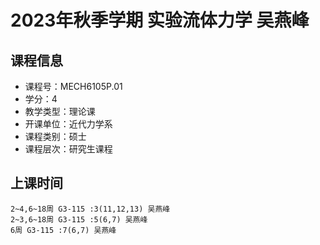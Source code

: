 # 2023年秋季学期 实验流体力学 吴燕峰






## 课程信息

- 课程号：MECH6105P.01
- 学分：4
- 教学类型：理论课
- 开课单位：近代力学系
- 课程类别：硕士
- 课程层次：研究生课程

## 上课时间

```
2~4,6~18周 G3-115 :3(11,12,13) 吴燕峰
2~3,6~18周 G3-115 :5(6,7) 吴燕峰
6周 G3-115 :7(6,7) 吴燕峰
```

